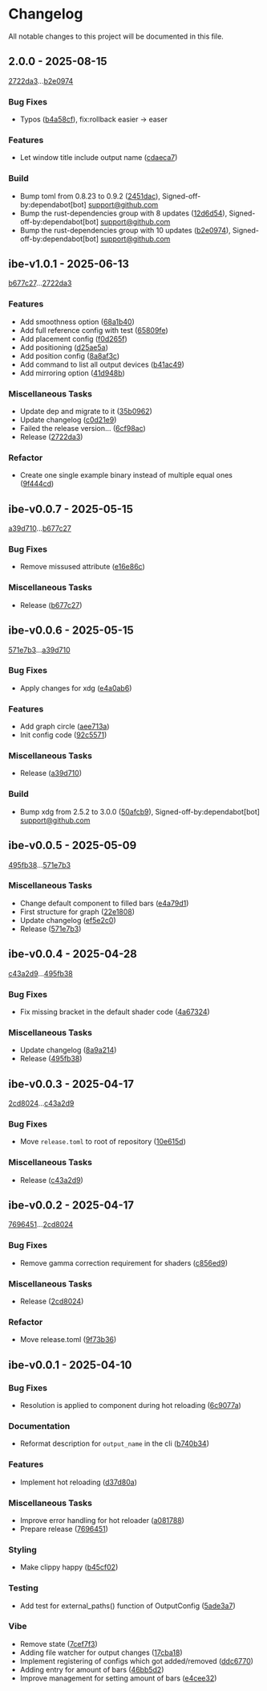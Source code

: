 # Changelog

All notable changes to this project will be documented in this file.

## 2.0.0 - 2025-08-15

[2722da3](2722da3f1311862bd23ee9f86efea1a99d942df8)...[b2e0974](b2e0974a54fd1ebc53b751c77e4e314d66b02770)

### Bug Fixes

- Typos ([b4a58cf](b4a58cfd3cff443494c6884da23e7d008cb2c7dd)), fix:rollback easier -> easer

### Features

- Let window title include output name ([cdaeca7](cdaeca77cc746d73e0e14f627cd1ab48bcd12b7f))

### Build

- Bump toml from 0.8.23 to 0.9.2 ([2451dac](2451dac0c9127b17c01cca109d9f8c0f38d9b25c)), Signed-off-by:dependabot[bot] <support@github.com>
- Bump the rust-dependencies group with 8 updates ([12d6d54](12d6d5434f10e13b7ef0c5a04714ba3bc38648f7)), Signed-off-by:dependabot[bot] <support@github.com>
- Bump the rust-dependencies group with 10 updates ([b2e0974](b2e0974a54fd1ebc53b751c77e4e314d66b02770)), Signed-off-by:dependabot[bot] <support@github.com>

## ibe-v1.0.1 - 2025-06-13

[b677c27](b677c27e43b6bab131abfb7fe5a7425a9a758163)...[2722da3](2722da3f1311862bd23ee9f86efea1a99d942df8)

### Features

- Add smoothness option ([68a1b40](68a1b40ac4e56c6c4e8a898996b0460b4c5c86fc))
- Add full reference config with test ([65809fe](65809fe105a88b526f1c2a8b7903cb3666add39d))
- Add placement config ([f0d265f](f0d265f19bf78f402eb3cc346d7ff34e4761e60f))
- Add positioning ([d25ae5a](d25ae5a00161fde6b073dfcf024d858f8f781db7))
- Add position config ([8a8af3c](8a8af3c99d35b09ace499acae54e3d2ff5fc00de))
- Add command to list all output devices ([b41ac49](b41ac497ec670e16fcb3e7b3ce20851749c2c094))
- Add mirroring option ([41d948b](41d948b658150343e804772b4163b55faf0ab4fb))

### Miscellaneous Tasks

- Update dep and migrate to it ([35b0962](35b09629a2a5e0233ad89c2744b08ba818c70a29))
- Update changelog ([c0d21e9](c0d21e9f8d16c492464ab42cc1719082aa189f9d))
- Failed the release version... ([6cf98ac](6cf98ac26f4da4e7c47bc9873b905e0f8478c5e1))
- Release ([2722da3](2722da3f1311862bd23ee9f86efea1a99d942df8))

### Refactor

- Create one single example binary instead of multiple equal ones ([9f444cd](9f444cde8c845ab911adc3060cda742e617a26ef))

## ibe-v0.0.7 - 2025-05-15

[a39d710](a39d710e6be162ec981b44c770114561466f2c2c)...[b677c27](b677c27e43b6bab131abfb7fe5a7425a9a758163)

### Bug Fixes

- Remove missused attribute ([e16e86c](e16e86c9120a3e399e19e16516d63b14d5d6eb92))

### Miscellaneous Tasks

- Release ([b677c27](b677c27e43b6bab131abfb7fe5a7425a9a758163))

## ibe-v0.0.6 - 2025-05-15

[571e7b3](571e7b3a8d19825c48ecf889910209e9b6db84c2)...[a39d710](a39d710e6be162ec981b44c770114561466f2c2c)

### Bug Fixes

- Apply changes for xdg ([e4a0ab6](e4a0ab68a5189b075860cf7f9842499f8efa0e18))

### Features

- Add graph circle ([aee713a](aee713aae7a87f9b1ea1a1aa34ef932f7e28bec9))
- Init config code ([92c5571](92c5571b9269584b7bf471bc2ce5b936ff2b9b16))

### Miscellaneous Tasks

- Release ([a39d710](a39d710e6be162ec981b44c770114561466f2c2c))

### Build

- Bump xdg from 2.5.2 to 3.0.0 ([50afcb9](50afcb98e78b624ee3240392e47bb09034917efb)), Signed-off-by:dependabot[bot] <support@github.com>

## ibe-v0.0.5 - 2025-05-09

[495fb38](495fb384cc55cf080e136d64abd0a9e09eacf118)...[571e7b3](571e7b3a8d19825c48ecf889910209e9b6db84c2)

### Miscellaneous Tasks

- Change default component to filled bars ([e4a79d1](e4a79d13b68d79d3a93de46c47b3991c2c3ff12a))
- First structure for graph ([22e1808](22e1808d2af20e53f878f5001bc95a8e3130193a))
- Update changelog ([ef5e2c0](ef5e2c05623720e8b2ab7c81e4208ffeafb8f155))
- Release ([571e7b3](571e7b3a8d19825c48ecf889910209e9b6db84c2))

## ibe-v0.0.4 - 2025-04-28

[c43a2d9](c43a2d99577703a2b833ce880079fa786fc8ccf9)...[495fb38](495fb384cc55cf080e136d64abd0a9e09eacf118)

### Bug Fixes

- Fix missing bracket in the default shader code ([4a67324](4a67324517204484e7beb1f620f60b49771abb32))

### Miscellaneous Tasks

- Update changelog ([8a9a214](8a9a21421f97096aa655b1d00eca9ba3ce4b47ef))
- Release ([495fb38](495fb384cc55cf080e136d64abd0a9e09eacf118))

## ibe-v0.0.3 - 2025-04-17

[2cd8024](2cd8024918f77b205e235b312cae56c64481291b)...[c43a2d9](c43a2d99577703a2b833ce880079fa786fc8ccf9)

### Bug Fixes

- Move `release.toml` to root of repository ([10e615d](10e615df0298f1d81764352f719987b0ebc93e8d))

### Miscellaneous Tasks

- Release ([c43a2d9](c43a2d99577703a2b833ce880079fa786fc8ccf9))

## ibe-v0.0.2 - 2025-04-17

[7696451](7696451247d7996f06d4a73528d1f440b816ae79)...[2cd8024](2cd8024918f77b205e235b312cae56c64481291b)

### Bug Fixes

- Remove gamma correction requirement for shaders ([c856ed9](c856ed9ad560078910d7b1cb7e448e250d6df832))

### Miscellaneous Tasks

- Release ([2cd8024](2cd8024918f77b205e235b312cae56c64481291b))

### Refactor

- Move release.toml ([9f73b36](9f73b36667a49d7c764f021ef832b3132cb545d7))

## ibe-v0.0.1 - 2025-04-10

### Bug Fixes

- Resolution is applied to component during hot reloading ([6c9077a](6c9077a0f08e1d60ef64243b15680d1081ba572e))

### Documentation

- Reformat description for `output_name` in the cli ([b740b34](b740b34a9f58a22910861e23e5fb9325297231db))

### Features

- Implement hot reloading ([d37d80a](d37d80ad35f26de06e0f439e3aa3e014eff7a59c))

### Miscellaneous Tasks

- Improve error handling for hot reloader ([a081788](a0817888392827f22364c16bd1006cd5edcdaa01))
- Prepare release ([7696451](7696451247d7996f06d4a73528d1f440b816ae79))

### Styling

- Make clippy happy ([b45cf02](b45cf02eeb04791d86be615687da16fc8bacb4aa))

### Testing

- Add test for external_paths() function of OutputConfig ([5ade3a7](5ade3a735d70f9f77565575404f40a2cdca6716f))

### Vibe

- Remove state ([7cef7f3](7cef7f39e7759d314f5715dd28f228917dae23d9))
- Adding file watcher for output changes ([17cba18](17cba18a31cb4c67a70acc53ed9696c0ac43cf7b))
- Implement registering of configs which got added/removed ([ddc6770](ddc67708dd672477d731605289dad1caaf7de974))
- Adding entry for amount of bars ([46bb5d2](46bb5d2674081b8190070452221122d1415289c0))
- Improve management for setting amount of bars ([e4cee32](e4cee32260859185fc3b44159793de0d2c0c15ca))

<!-- generated by git-cliff -->
